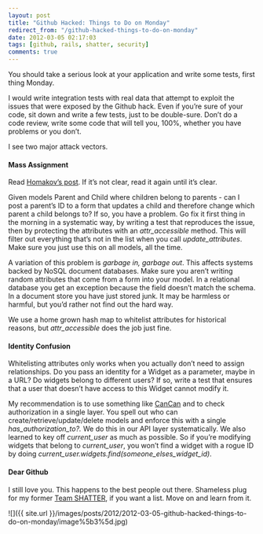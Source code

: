 ```yaml
---
layout: post
title: "Github Hacked: Things to Do on Monday"
redirect_from: "/github-hacked-things-to-do-on-monday"
date: 2012-03-05 02:17:03
tags: [github, rails, shatter, security]
comments: true
---
```

You should take a serious look at your application and write some tests, first thing Monday.

I would write integration tests with real data that attempt to exploit the issues that were exposed by the Github hack. Even if you’re sure of your code, sit down and write a few tests, just to be double-sure. Don’t do a code review, write some code that will tell you, 100%, whether you have problems or you don’t.

I see two major attack vectors.

#### Mass Assignment

Read [Homakov’s post](http://homakov.blogspot.com/2012/03/how-to.html). If it’s not clear, read it again until it’s clear.

Given models Parent and Child where children belong to parents - can I post a parent’s ID to a form that updates a child and therefore change which parent a child belongs to? If so, you have a problem. Go fix it first thing in the morning in a systematic way, by writing a test that reproduces the issue, then by protecting the attributes with an _attr_accessible_ method. This will filter out everything that’s not in the list when you call _update_attributes_. Make sure you just use this on all models, all the time.

A variation of this problem is _garbage in, garbage out_. This affects systems backed by NoSQL document databases. Make sure you aren’t writing random attributes that come from a form into your model. In a relational database you get an exception because the field doesn’t match the schema. In a document store you have just stored junk. It may be harmless or harmful, but you’d rather not find out the hard way.

We use a home grown hash map to whitelist attributes for historical reasons, but _attr_accessible_ does the job just fine.

#### Identity Confusion

Whitelisting attributes only works when you actually don’t need to assign relationships. Do you pass an identity for a Widget as a parameter, maybe in a URL? Do widgets belong to different users? If so, write a test that ensures that a user that doesn’t have access to this Widget cannot modify it.

My recommendation is to use something like [CanCan](https://github.com/ryanb/cancan) and to check authorization in a single layer. You spell out who can create/retrieve/update/delete models and enforce this with a single _has_authorization_to?._ We do this in our API layer systematically. We also learned to key off _current_user_ as much as possible. So if you’re modifying widgets that belong to _current_user_, you won’t find a widget with a rogue ID by doing _current_user.widgets.find(someone_elses_widget_id)_.

#### Dear Github

I still love you. This happens to the best people out there. Shameless plug for my former [Team SHATTER](http://www.teamshatter.com/), if you want a list. Move on and learn from it.

![]({{ site.url }}/images/posts/2012/2012-03-05-github-hacked-things-to-do-on-monday/image%5b3%5d.jpg)
